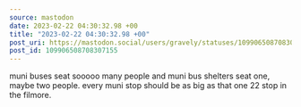 ```yaml
---
source: mastodon
date: 2023-02-22 04:30:32.98 +00
title: "2023-02-22 04:30:32.98 +00"
post_uri: https://mastodon.social/users/gravely/statuses/109906508708307155
post_id: 109906508708307155
---
```

muni buses seat sooooo many people and muni bus shelters seat one, maybe two people. every muni stop should be as big as that one 22 stop in the filmore.


